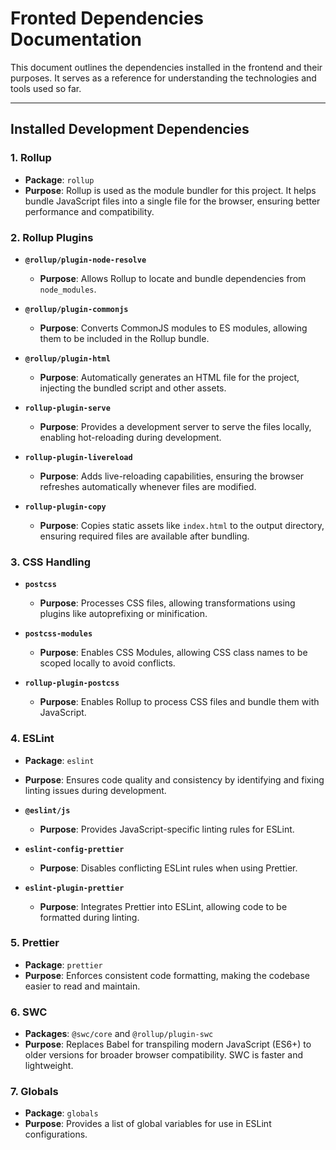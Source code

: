 # Fronted Dependencies Documentation

This document outlines the dependencies installed in the frontend and their purposes. It serves as a reference for understanding the technologies and tools used so far.

---

## **Installed Development Dependencies**

### **1. Rollup**

- **Package**: `rollup`
- **Purpose**: Rollup is used as the module bundler for this project. It helps bundle JavaScript files into a single file for the browser, ensuring better performance and compatibility.

### **2. Rollup Plugins**

- **`@rollup/plugin-node-resolve`**

  - **Purpose**: Allows Rollup to locate and bundle dependencies from `node_modules`.

- **`@rollup/plugin-commonjs`**

  - **Purpose**: Converts CommonJS modules to ES modules, allowing them to be included in the Rollup bundle.

- **`@rollup/plugin-html`**

  - **Purpose**: Automatically generates an HTML file for the project, injecting the bundled script and other assets.

- **`rollup-plugin-serve`**

  - **Purpose**: Provides a development server to serve the files locally, enabling hot-reloading during development.

- **`rollup-plugin-livereload`**

  - **Purpose**: Adds live-reloading capabilities, ensuring the browser refreshes automatically whenever files are modified.

- **`rollup-plugin-copy`**
  - **Purpose**: Copies static assets like `index.html` to the output directory, ensuring required files are available after bundling.

### **3. CSS Handling**

- **`postcss`**

  - **Purpose**: Processes CSS files, allowing transformations using plugins like autoprefixing or minification.

- **`postcss-modules`**

  - **Purpose**: Enables CSS Modules, allowing CSS class names to be scoped locally to avoid conflicts.

- **`rollup-plugin-postcss`**
  - **Purpose**: Enables Rollup to process CSS files and bundle them with JavaScript.

### **4. ESLint**

- **Package**: `eslint`
- **Purpose**: Ensures code quality and consistency by identifying and fixing linting issues during development.

- **`@eslint/js`**

  - **Purpose**: Provides JavaScript-specific linting rules for ESLint.

- **`eslint-config-prettier`**

  - **Purpose**: Disables conflicting ESLint rules when using Prettier.

- **`eslint-plugin-prettier`**
  - **Purpose**: Integrates Prettier into ESLint, allowing code to be formatted during linting.

### **5. Prettier**

- **Package**: `prettier`
- **Purpose**: Enforces consistent code formatting, making the codebase easier to read and maintain.

### **6. SWC**

- **Packages**: `@swc/core` and `@rollup/plugin-swc`
- **Purpose**: Replaces Babel for transpiling modern JavaScript (ES6+) to older versions for broader browser compatibility. SWC is faster and lightweight.

### **7. Globals**

- **Package**: `globals`
- **Purpose**: Provides a list of global variables for use in ESLint configurations.
